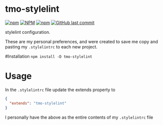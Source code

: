 # tmo-stylelint
[![npm](https://img.shields.io/npm/v/tmo-stylelint?style=for-the-badge)](https://www.npmjs.com/package/tmo-tslint-angular-settings)
[![NPM](https://img.shields.io/npm/l/tmo-stylelint?style=for-the-badge)](https://www.npmjs.com/package/tmo-tslint-angular-settings)
[![npm](https://img.shields.io/npm/dm/tmo-stylelint?style=for-the-badge)](https://www.npmjs.com/package/tmo-tslint-angular-settings)
[![GitHub last commit](https://img.shields.io/github/last-commit/SigInTheHead/stylelint?style=for-the-badge)](https://github.com/SigInTheHead/stylelint)

stylelint configuration.

These are my personal preferences, and were created to save me copy and pasting my `.stylelintrc` to each new project.

#Installation
`npm install -D tmo-stylelint`

# Usage
In the `.stylelintrc` file update the extends property to 
```json
{
  "extends": "tmo-stylelint"
}
```

I personally have the above as the entire contents of my `.stylelintrc` file 
